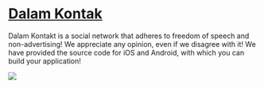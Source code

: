 # <a href="https://dkon.app" target="_blank"> Dalam Kontak </a>

Dalam Kontakt is a social network that adheres to freedom of speech and non-advertising! 
We appreciate any opinion, even if we disagree with it!
We have provided the source code for iOS and Android, with which you can build your application!

<img src="https://filecloud-20-ars-cont-st.dkon.app/public/wp-cont/cloud20/dkon.app_f344515fdbde4ca3_DKon.app_g284g8b82e.png" />

